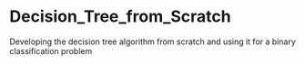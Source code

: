 # Decision_Tree_from_Scratch
Developing the decision tree algorithm from scratch and using it for a binary classification problem
